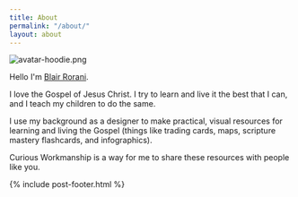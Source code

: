 ```yaml
---
title: About
permalink: "/about/"
layout: about
---
```


![avatar-hoodie.png](/uploads/avatar-hoodie.png)

Hello I'm [Blair Rorani](http://blair.rorani.com).

I love the Gospel of Jesus Christ. I try to learn and live it the best that I can, and I teach my children to do the same.

I use my background as a designer to make practical, visual resources for learning and living the Gospel (things like trading cards, maps, scripture mastery flashcards, and infographics).

Curious Workmanship is a way for me to share these resources with people like you.

{% include post-footer.html %}
